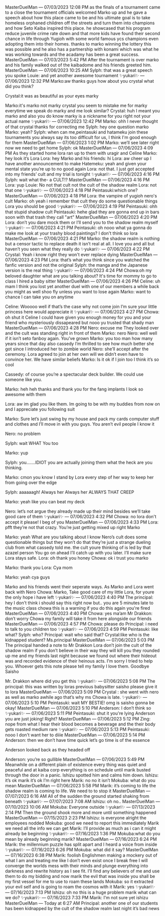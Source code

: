 MasterDuelMan — 07/03/2023 12:08 PM
as the finals of a tournament came to a close the tournament officials welcomed Marko up and he gave a speech about how this place came to be and his ultimate goal is to take homeless orphaned children off the streets and turn them into champions and how Seto Kaiba inspired this place. he showcased that his program reduce juvenile crime rate down and that more kids have found their second chance in life through Yugioh with some world famous ycs champions even adopting them into their homes. thanks to marko winning the lottery this was possible and he also has a partnership with konami which was what he was working towards and the acadamy has been a great success.
MasterDuelMan — 07/03/2023 5:42 PM
After the tournament is over marko and his family walked out of the kaibadome and his friends greeted him.
MasterDuelMan — 07/06/2023 10:25 AM
Sylph: that was a great speech you spoke
Louie: and yet another awesome tournament
✨yukari✨ — 07/06/2023 12:32 PM
Marko:aw thanks guys how about you crystal what did you think?

Crystal:it was as beautiful as your eyes marky

Marko:it's marko not marky crystal you seem to mistake me for marky everytime we speak do marky and me look similar? 
Crystal: huh I meant you marko and also you do know marky is a nickname for you right not your actual name
✨yukari✨ — 07/06/2023 12:42 PM
Marko: ohh I never thought of that crystal thanks for correcting me
Sylph: hey one question marko
Marko: yeah?
Sylph: when can me,peintasuki and hatameku join these tournaments you always say its too difficult for us, I think I'm good enough for them
MasterDuelMan — 07/06/2023 1:02 PM
Marko: we’ll see later right now we need to get home
Sylph: ok
MasterDuelMan — 07/06/2023 4:09 PM
As they started home lora ran up to them with uragir and Celine
Marko: hey look it’s Lora 
Lora: hey
Marko and his friends: hi
Lora: aw cheer up I have another announcement to make
Hatemeku: yeah and given your mental state you’re up to no good again
Lora: not that. I just got accepted into my friends’ cult and my trial is tonight
✨yukari✨ — 07/06/2023 4:16 PM
Sylph: wait what the- a CULT!?
MasterDuelMan — 07/06/2023 4:16 PM
Lora: yup
Louie: No not that cult not the cult of the shadow realm
Lora: not that one
✨yukari✨ — 07/06/2023 4:18 PM
Peintasuki:which one?
MasterDuelMan — 07/06/2023 4:18 PM
Lora: the vampire of yugioh nero's cult
Marko: oh yeah i remember that cult they do some questionable things Lora you should be good 
✨yukari✨ — 07/06/2023 4:19 PM
Peintasuki: ohh that stupid shadow cult
Peintasuki: hehe glad they are gonna end up in bars soon with that trash they call "art"
MasterDuelMan — 07/06/2023 4:20 PM
Lora: don’t you dare mock them or I’ll send you to the shadow realm myself
✨yukari✨ — 07/06/2023 4:21 PM
Peintasuki: oh nooo what ya gonna do make me look at your trashy blood paintings? I don't think so lora
MasterDuelMan — 07/06/2023 4:21 PM
Marko: the shadow realm is nothing but a censor tactic to replace death it isn’t real at all. I love you and all but haven’t you seen what they really do 
✨yukari✨ — 07/06/2023 4:22 PM
Crystal: Yeah i know right they won't ever replace dying
MasterDuelMan — 07/06/2023 4:23 PM
Lora: that’s what you think since you watched the fanfic version and not the original
Sylph: the manga and the Japanese version is the real thing
✨yukari✨ — 07/06/2023 4:24 PM
Chowa:oh my beloved daughter what are you talking about? It's time for mommy to go to class I hired a baby sitter
MasterDuelMan — 07/06/2023 4:26 PM
Celine: uh mam I think you lost yet another duel with one of our members a while back you might as well shoo fly unless you want to lose again
Marko: want to chance  I can take you on anytime 

Celine: Wooooo well if that’s the case why not come join I’m sure your little princess here would appreciate it 
✨yukari✨ — 07/06/2023 4:27 PM
Chowa: oh shut it Celine I could have given you enough money for you and your friend who mysteriously dissapeared but nooo yu trusted that shady man
MasterDuelMan — 07/06/2023 4:28 PM
Nero: excuse me
They looked over and the cult was standing right in front of them
Marko: nero
Nero: well well if it isn’t seto fanboy again. You’ve grown 
Marko: you too man how many years since that day also cassedy I’m thrilled to see how much better she got since I introduced her to zombie world 
Nero: she’ll accept after the ceremony. Lora agreed to join at her own will we didn’t even have to convince her. We have similar beliefs 
Marko: Is it ok if I join too I think it’s so cool 

Cassedy: of course you’re a spectacular deck builder. We could use someone like you.

Marko: heh heh thanks and thank you for the fang implants I look so awesome with them

Lora: aw im glad you like them. Im going to be with my buddies from now on and I appreciate  you following suit 

Marko: Sure let’s just swing by my house and pack my cards computer stuff and clothes and I’ll move in with you guys. You aren’t evil people I know it

Nero: no problem 

Sylph: wait WHAT You too 

Marko: yup 

Sylph: you…….IDIOT you are actually joining them what the heck are you thinking.

Marko: cmon you know I stand by Lora every step of her way to keep her from going over the edge

Sylph: aaaaaagh! Always her Always her ALWAYS THAT CREEP 

Marko: yeah like you can beat my deck

Nero: let’s not argue they already made up their mind besides we’ll take good care of them 
✨yukari✨ — 07/06/2023 4:32 PM
Chowa: no lora don't accept it please! I beg of you
MasterDuelMan — 07/06/2023 4:33 PM
Lora: pfft  they’re not that crazy. You’re just getting mixed up right Marko 

Marko: yeah What are you talking about I know Nero’s cult does some questionable things but they won’t do that they’re just a strange dueling club from what cassedy told me. the cult youre thinking of is led by that azazel person You go on ahead I’ll catch up with you later.  I’ll make sure Lora stays safe. 
Lora: oh thank you honey 
Chowa: ok i trust you marko

Marko: thank you 
Lora: Cya mom 

Marko: yeah cya guys 

Marko and his friends went their seperate ways. As Marko and Lora went back with Nero 
Chowa: Marko, Take good care of my little Lora, for youre the only hope i have left 
✨yukari✨ — 07/06/2023 4:40 PM
The principal: hey I don't think i should say this right now but.. you are 5 minutes late to the music class chowa this is a warning if you do this again you're fired
MasterDuelMan — 07/06/2023 4:40 PM
Chowa: yes ma’am
Mr Drakkon: don’t worry Chowa my family will take it from here alongside our friends 
MasterDuelMan — 07/06/2023 4:57 PM
Chowa: please do
Principal: i need to talk to you children too
✨yukari✨ — 07/06/2023 4:59 PM
Peintasuki: like what?
Sylph: who? 
Principal: wait who said that?
Crystal:like who is the kidnapped student? Ms.principal
MasterDuelMan — 07/06/2023 5:03 PM
The principal handed a note to Mr Drakkon 
Lora don’t join the cult of the shadow realm if you don’t believe in their way they will kill you they rounded up me and my friends last night because we found out where their hideout was and recorded evidence of their heinous acts. I’m sorry I tried to help you. Whoever gets this note please tell my family I love them. Goodbye
Saisho

Mr. Drakkon where did you get this 
✨yukari✨ — 07/06/2023 5:08 PM
The principal: this was written by loras previous babysitter saisho please give it to lora
MasterDuelMan — 07/06/2023 5:09 PM
Crystal : she went  with nero as well as marko awhile ago that’s why ms Chowa is late. 
✨yukari✨ — 07/06/2023 5:10 PM
Peintasuki: wait MY BESTIE! omg is saisho gonna be okay!
MasterDuelMan — 07/06/2023 5:10 PM
Anderson: I don’t think so
✨yukari✨ — 07/06/2023 5:11 PM
Peintasuki: shut it you're lying Anderson you are just joking! Right?
MasterDuelMan — 07/06/2023 5:12 PM
Zing: nope from what I hear their blood becomes a beverage and the their body gets roasted medium rare
✨yukari✨ — 07/06/2023 5:13 PM
Peintasuki: nooo I don't want her to diiie
MasterDuelMan — 07/06/2023 5:14 PM
Anderson: then we don’t have time quick let’s go time is of the essence 

Anderson looked back as they headed off 

Anderson: you’re so gullible 
MasterDuelMan — 07/06/2023 5:49 PM
Meanwhile on a different plain of existence every thing was quiet and peaceful and at kaiba corp everything is on schedule until marik busted through the door in a panic. Ishizu spotted him and calms him down. 
Ishizu: it’s ok marik it’s ok I’m right here 
Marik: no no it isn’t
Mokuba: what do you mean
MasterDuelMan — 07/06/2023 5:58 PM
Marik: it’s coming to life the shadow realm is coming to life.  We need to to stop it 
MasterDuelMan — 07/07/2023 6:16 AM
All of the sudden the ground started shaking from beneath
✨yukari✨ — 07/07/2023 7:08 AM
Ishizu: oh no..
MasterDuelMan — 07/10/2023 10:06 AM
Mokuba: Everyone outside
✨yukari✨ — 07/13/2023 2:14 PM
Then the ground shook more and more until something happened
MasterDuelMan — 07/15/2023 2:23 PM
Ishizu: is everyone alright
the employees nodded
Mokuba: good we need to report this immediately Marik we need all the info we can get
Marik: I’ll provide as much as i can it might already be beginning 
✨yukari✨ — 07/16/2023 1:36 PM
Mokuba:what do you mean by already beginning marik?
MasterDuelMan — 07/16/2023 6:24 PM
Marik: the millennium puzzle has split apart  and I heard a voice from inside
✨yukari✨ — 07/16/2023 6:26 PM
Mokuba: what did it say?
MasterDuelMan — 07/16/2023 6:38 PM
Marik: foolish Englishmen making a mockery out of what I am and treating me like I don’t even exist once I break free I will converge the worlds mess with their minds and plunge everything into darkness and rewrite history as I see fit. I’ll find any believers of me and use them to do my bidding and now marik the evil that was inside you shall be my first vessel for me to use to roam these lands 
Mokuba: so it extracted your evil self and is going to roam the cosmos with it
Marik: yes 
✨yukari✨ — 07/16/2023 7:13 PM
Ishizu: oh no this is a huge problem marik what can we do?
✨yukari✨ — 07/16/2023 7:33 PM
Marik: I'm not sure yet ishizu
MasterDuelMan — Today at 6:27 AM
Principal: another one of our students has been kidnapped by the cult of the shadow realm last night it’s bad news
